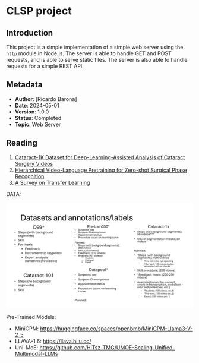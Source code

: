 # CLSP project

## Introduction

This project is a simple implementation of a simple web server using the `http` module in Node.js. The server is able to handle GET and POST requests, and is able to serve static files. The server is also able to handle requests for a simple REST API.

## Metadata

- **Author**: [Ricardo Barona]
- **Date**: 2024-05-01
- **Version**: 1.0.0
- **Status**: Completed
- **Topic**: Web Server

## Reading

1. [Cataract-1K Dataset for Deep-Learning-Assisted Analysis of Cataract Surgery Videos](./reading/Cataract-1K%20Dataset.pdf)
2. [Hierarchical Video-Language Pretraining for Zero-shot Surgical Phase Recognition](./reading/HecVL.pdf)
3. [A Survey on Transfer Learning](./reading/MLLM%20Survey.pdf)

DATA:

![Dataset Pool](./imgs/datasets.jpg)

Pre-Trained Models:

- MiniCPM: <https://huggingface.co/spaces/openbmb/MiniCPM-Llama3-V-2_5>
- LLAVA-1.6: <https://llava.hliu.cc/>
- Uni-MoE: <https://github.com/HITsz-TMG/UMOE-Scaling-Unified-Multimodal-LLMs>
